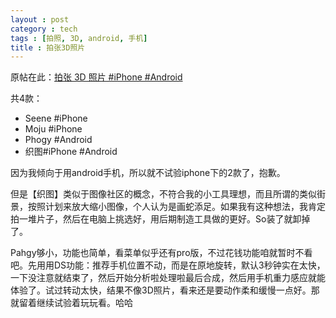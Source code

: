 ```yaml
---
layout : post
category : tech
tags : [拍照, 3D, android, 手机]
title : 拍张3D照片
---
```


原帖在此：[拍张 3D 照片 #iPhone #Android](http://wyzuimeia.lofter.com/post/2f173d_13fad4b)

共4款：

- Seene #iPhone
- Moju #iPhone
- Phogy #Android
- 织图#iPhone #Android

因为我倾向于用android手机，所以就不试验iphone下的2款了，抱歉。

但是【织图】类似于图像社区的概念，不符合我的小工具理想，而且所谓的类似街景，按照计划来放大缩小图像，个人认为是画蛇添足。如果我有这种想法，我肯定拍一堆片子，然后在电脑上挑选好，用后期制造工具做的更好。So装了就卸掉了。

Pahgy够小，功能也简单，看菜单似乎还有pro版，不过花钱功能咱就暂时不看吧。先用用DS功能：推荐手机位置不动，而是在原地旋转，默认3秒钟实在太快，一下没注意就结束了，然后开始分析啦处理啦最后合成，然后用手机重力感应就能体验了。试过转动太快，结果不像3D照片，看来还是要动作柔和缓慢一点好。那就留着继续试验着玩玩看。哈哈
